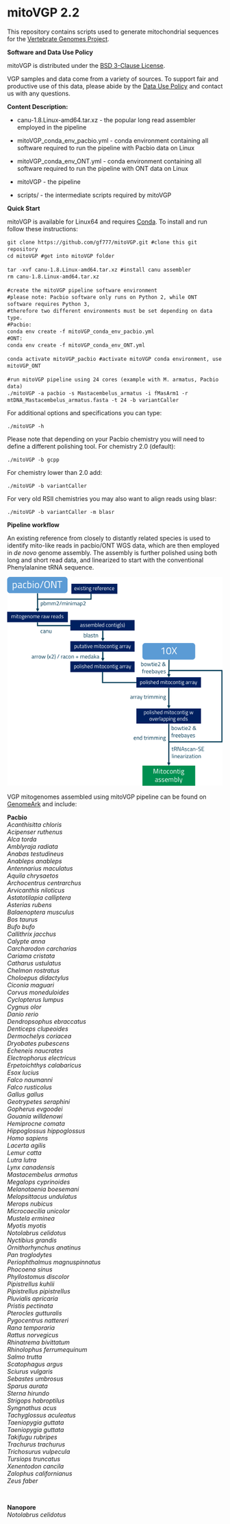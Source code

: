 # mitoVGP 2.2
This repository contains scripts used to generate mitochondrial sequences for the <a href="http://www.vertebrategenomesproject.org">Vertebrate Genomes Project</a>.

<b>Software and Data Use Policy</b>

mitoVGP is distributed under the <a href="LICENSE.txt">BSD 3-Clause License</a>.

VGP samples and data come from a variety of sources. To support fair and productive use of this data, please abide by the <a href="https://genome10k.soe.ucsc.edu/data-use-policies/">Data Use Policy</a> and contact us with any questions.

<b>Content Description:</b>

- canu-1.8.Linux-amd64.tar.xz - the popular long read assembler employed in the pipeline

- mitoVGP_conda_env_pacbio.yml - conda environment containing all software required to run the pipeline with Pacbio data on Linux

- mitoVGP_conda_env_ONT.yml - conda environment containing all software required to run the pipeline with ONT data on Linux

- mitoVGP - the pipeline

- scripts/ - the intermediate scripts required by mitoVGP

<b>Quick Start</b>

mitoVGP is available for Linux64 and requires <a href="https://docs.conda.io/projects/conda/en/latest/user-guide/install/#regular-installation">Conda</a>. To install and run follow these instructions:

```
git clone https://github.com/gf777/mitoVGP.git #clone this git repository
cd mitoVGP #get into mitoVGP folder

tar -xvf canu-1.8.Linux-amd64.tar.xz #install canu assembler
rm canu-1.8.Linux-amd64.tar.xz

#create the mitoVGP pipeline software environment
#please note: Pacbio software only runs on Python 2, while ONT software requires Python 3,
#therefore two different environments must be set depending on data type.
#Pacbio:
conda env create -f mitoVGP_conda_env_pacbio.yml
#ONT:
conda env create -f mitoVGP_conda_env_ONT.yml

conda activate mitoVGP_pacbio #activate mitoVGP conda environment, use mitoVGP_ONT

#run mitoVGP pipeline using 24 cores (example with M. armatus, Pacbio data)
./mitoVGP -a pacbio -s Mastacembelus_armatus -i fMasArm1 -r mtDNA_Mastacembelus_armatus.fasta -t 24 -b variantCaller
```

For additional options and specifications you can type:
```
./mitoVGP -h
```

Please note that depending on your Pacbio chemistry you will need to define a different polishing tool.
For chemistry 2.0 (default):
```
./mitoVGP -b gcpp
```
For chemistry lower than 2.0 add:
```
./mitoVGP -b variantCaller
```
For very old RSII chemistries you may also want to align reads using blasr:
```
./mitoVGP -b variantCaller -m blasr
```


<b> Pipeline workflow </b>

An existing reference from closely to distantly related species is used to identify mito-like reads in pacbio/ONT WGS data, which are then employed in <i>de novo</i> genome assembly. The assembly is further polished using both long and short read data, and linearized to start with the conventional Phenylalanine tRNA sequence.

<p align="center">
	<img src="mitoVGP_pipeline_Rockefeller_v.2.2.png" />
</p>

VGP mitogenomes assembled using mitoVGP pipeline can be found on <a href="https://vgp.github.io/genomeark/">GenomeArk</a> and include:

<b>Pacbio</b><br/>
<i>
Acanthisitta chloris<br/>
Acipenser ruthenus<br/>
Alca torda<br/>
Amblyraja radiata<br/>
Anabas testudineus<br/>
Anableps anableps<br/>
Antennarius maculatus<br/>
Aquila chrysaetos<br/>
Archocentrus centrarchus<br/>
Arvicanthis niloticus<br/>
Astatotilapia calliptera<br/>
Asterias rubens<br/>
Balaenoptera musculus<br/>
Bos taurus<br/>
Bufo bufo<br/>
Callithrix jacchus<br/>
Calypte anna<br/>
Carcharodon carcharias<br/>
Cariama cristata<br/>
Catharus ustulatus<br/>
Chelmon rostratus<br/>
Choloepus didactylus<br/>
Ciconia maguari<br/>
Corvus moneduloides<br/>
Cyclopterus lumpus<br/>
Cygnus olor<br/>
Danio rerio<br/>
Dendropsophus ebraccatus<br/>
Denticeps clupeoides<br/>
Dermochelys coriacea<br/>
Dryobates pubescens<br/>
Echeneis naucrates<br/>
Electrophorus electricus<br/>
Erpetoichthys calabaricus<br/>
Esox lucius<br/>
Falco naumanni<br/>
Falco rusticolus<br/>
Gallus gallus<br/>
Geotrypetes seraphini<br/>
Gopherus evgoodei<br/>
Gouania willdenowi<br/>
Hemiprocne comata<br/>
Hippoglossus hippoglossus<br/>
Homo sapiens<br/>
Lacerta agilis<br/>
Lemur catta<br/>
Lutra lutra<br/>
Lynx canadensis<br/>
Mastacembelus armatus<br/>
Megalops cyprinoides<br/>
Melanotaenia boesemani<br/>
Melopsittacus undulatus<br/>
Merops nubicus<br/>
Microcaecilia unicolor<br/>
Mustela erminea<br/>
Myotis myotis<br/>
Notolabrus celidotus<br/>
Nyctibius grandis<br/>
Ornithorhynchus anatinus<br/>
Pan troglodytes<br/>
Periophthalmus magnuspinnatus<br/>
Phocoena sinus<br/>
Phyllostomus discolor<br/>
Pipistrellus kuhlii<br/>
Pipistrellus pipistrellus<br/>
Pluvialis apricaria<br/>
Pristis pectinata<br/>
Pterocles gutturalis<br/>
Pygocentrus nattereri<br/>
Rana temporaria<br/>
Rattus norvegicus<br/>
Rhinatrema bivittatum<br/>
Rhinolophus ferrumequinum<br/>
Salmo trutta<br/>
Scatophagus argus <br/>
Sciurus vulgaris<br/>
Sebastes umbrosus<br/>
Sparus aurata<br/>
Sterna hirundo<br/>
Strigops habroptilus<br/>
Syngnathus acus<br/>
Tachyglossus aculeatus<br/>
Taeniopygia guttata<br/>
Taeniopygia guttata<br/>
Takifugu rubripes<br/>
Trachurus trachurus<br/>
Trichosurus vulpecula<br/>
Tursiops truncatus<br/>
Xenentodon cancila<br/>
Zalophus californianus<br/>
Zeus faber<br/>
</i>

<br/>

<b>Nanopore</b><br/>
<i>
Notolabrus celidotus<br/>
</i>